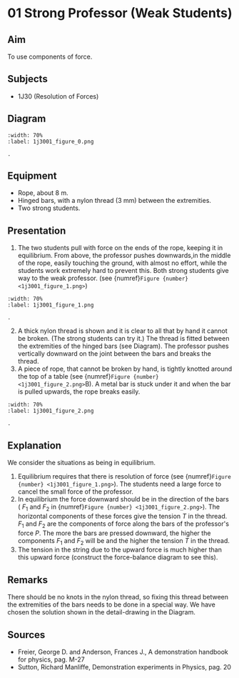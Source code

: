 # 01 Strong Professor (Weak Students)   
  
## Aim   
 To use components of force.    
  
## Subjects   
* 1J30 (Resolution of Forces)   

## Diagram
   
```{figure} figures/figure_0.png  
:width: 70%  
:label: 1j3001_figure_0.png  

. 
```

## Equipment
 *  Rope, about $8 \mathrm{~m}$. 
 *  Hinged bars, with a nylon thread ($3 \mathrm{~mm}$) between the extremities. 
 *  Two strong students.
    
  
## Presentation   
1. The two students pull with force on the ends of the rope, keeping it in equilibrium. From above, the professor pushes downwards,in the middle of the rope, easily touching the ground, with almost no effort, while the students work extremely hard to prevent this. Both strong students give way to the weak professor. (see {numref}`Figure {number} <1j3001_figure_1.png>`)  

```{figure} figures/figure_1.png  
:width: 70%  
:label: 1j3001_figure_1.png  

. 
```
2. A thick nylon thread is shown and it is clear to all that by hand it cannot be broken. (The strong students can try it.) The thread is fitted between the extremities of the hinged bars (see Diagram). The professor pushes vertically downward on the joint between the bars and breaks the thread. 
3. A piece of rope, that cannot be broken by hand, is tightly knotted around the top of a table (see {numref}`Figure {number} <1j3001_figure_2.png>`B). A metal bar is stuck under it and when the bar is pulled upwards, the rope breaks easily. 

```{figure} figures/figure_2.png  
:width: 70%  
:label: 1j3001_figure_2.png  

. 
```
   
  
## Explanation   
We consider the situations as being in equilibrium.
1. Equilibrium requires that there is resolution of force (see {numref}`Figure {number} <1j3001_figure_1.png>`). The students need a large force to cancel the small force of the professor.
2. In equilibrium the force downward should be in the direction of the bars ( $F_{1}$ and $F_{2}$ in {numref}`Figure {number} <1j3001_figure_2.png>`). The horizontal components of these forces give the tension $T$ in the thread. $F_{1}$ and $F_{2}$ are the components of force along the bars of the professor's force $P$. The more the bars are pressed downward, the higher the components $F_{1}$ and $F_{2}$ will be and the higher the tension $T$ in the thread.
3. The tension in the string due to the upward force is much higher than this upward force (construct the force-balance diagram to see this).   
  
## Remarks   
There should be no knots in the nylon thread, so fixing this thread between the extremities of the bars needs to be done in a special way. We have chosen the solution shown in the detail-drawing in the Diagram.    
  
## Sources
 *  Freier, George D. and Anderson, Frances J., A demonstration handbook for physics, pag. M-27 
 *  Sutton, Richard Manliffe, Demonstration experiments in Physics, pag. 20
  